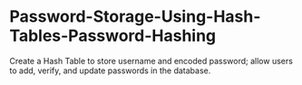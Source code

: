 # Password-Storage-Using-Hash-Tables-Password-Hashing
Create a Hash Table to store username and encoded password; allow users to add, verify, and update passwords in the database.
